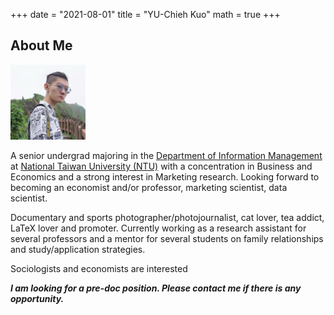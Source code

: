 
+++
date = "2021-08-01"
title = "YU-Chieh Kuo"
math = true
+++


## About Me

<img src = "/photo.jpg" width = "120" figure class = "avatar" />
<!--
{{< figure class="avatar" src="/photo.jpg" alt="photo">}}
-->

<!--<div style='text-align: justify; font-size: 16pt;'> -->
A senior undergrad majoring in the [Department of Information Management](https://management.ntu.edu.tw/en/IM)
at [National Taiwan University (NTU)](https://www.ntu.edu.tw/english/)
with a concentration
in Business and Economics and a strong interest in Marketing research.
Looking forward to becoming an economist and/or professor, marketing scientist, data scientist.

Documentary and sports photographer/photojournalist, cat lover, tea addict, LaTeX lover and promoter.
Currently working as a research
assistant for several professors and a mentor for several students on family relationships
and study/application strategies.

Sociologists and economists are interested

***I am looking for a pre-doc position. Please contact me if there is any opportunity.***
